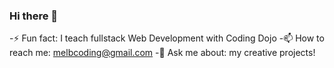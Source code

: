 ### Hi there 👋
-⚡ Fun fact: I teach fullstack Web Development with Coding Dojo
-📫 How to reach me: melbcoding@gmail.com
-💬 Ask me about: my creative projects!
<!--
**melbcoding/melbcoding** is a ✨ _special_ ✨ repository because its `README.md` (this file) appears on your GitHub profile.

Here are some ideas to get you started:

- 🔭 I’m currently working on ...
- 🌱 I’m currently learning ...
- 👯 I’m looking to collaborate on ...
- 🤔 I’m looking for help with ...
- 💬 Ask me about ...
- 📫 How to reach me: ...
- 😄 Pronouns: ...
- ⚡ Fun fact: ...
-->
